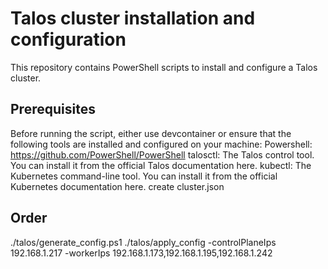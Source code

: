 # Talos cluster installation and configuration
This repository contains PowerShell scripts to install and configure a Talos cluster.
## Prerequisites

Before running the script, either use devcontainer or ensure that the following tools are installed and configured on your machine:
    Powershell: https://github.com/PowerShell/PowerShell 
    talosctl: The Talos control tool. You can install it from the official Talos documentation here.
    kubectl: The Kubernetes command-line tool. You can install it from the official Kubernetes documentation here.
    create cluster.json
    
## Order
  ./talos/generate_config.ps1
  ./talos/apply_config -controlPlaneIps 192.168.1.217 -workerIps  192.168.1.173,192.168.1.195,192.168.1.242